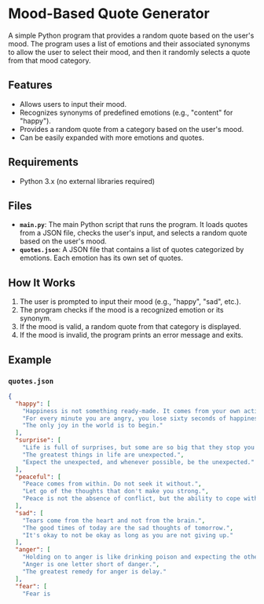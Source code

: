 # Mood-Based Quote Generator

A simple Python program that provides a random quote based on the user's mood. The program uses a list of emotions and their associated synonyms to allow the user to select their mood, and then it randomly selects a quote from that mood category.

## Features

- Allows users to input their mood.
- Recognizes synonyms of predefined emotions (e.g., "content" for "happy").
- Provides a random quote from a category based on the user's mood.
- Can be easily expanded with more emotions and quotes.

## Requirements

- Python 3.x (no external libraries required)

## Files

- **`main.py`**: The main Python script that runs the program. It loads quotes from a JSON file, checks the user's input, and selects a random quote based on the user's mood.
- **`quotes.json`**: A JSON file that contains a list of quotes categorized by emotions. Each emotion has its own set of quotes.

## How It Works

1. The user is prompted to input their mood (e.g., "happy", "sad", etc.).
2. The program checks if the mood is a recognized emotion or its synonym.
3. If the mood is valid, a random quote from that category is displayed.
4. If the mood is invalid, the program prints an error message and exits.

## Example

### `quotes.json`

```json
{
  "happy": [
    "Happiness is not something ready-made. It comes from your own actions.",
    "For every minute you are angry, you lose sixty seconds of happiness.",
    "The only joy in the world is to begin."
  ],
  "surprise": [
    "Life is full of surprises, but some are so big that they stop you in your tracks.",
    "The greatest things in life are unexpected.",
    "Expect the unexpected, and whenever possible, be the unexpected."
  ],
  "peaceful": [
    "Peace comes from within. Do not seek it without.",
    "Let go of the thoughts that don't make you strong.",
    "Peace is not the absence of conflict, but the ability to cope with it."
  ],
  "sad": [
    "Tears come from the heart and not from the brain.",
    "The good times of today are the sad thoughts of tomorrow.",
    "It's okay to not be okay as long as you are not giving up."
  ],
  "anger": [
    "Holding on to anger is like drinking poison and expecting the other person to die.",
    "Anger is one letter short of danger.",
    "The greatest remedy for anger is delay."
  ],
  "fear": [
    "Fear is
